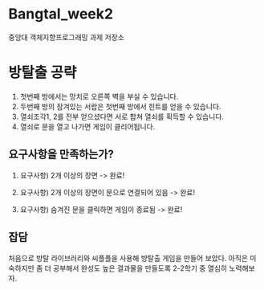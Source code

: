 # Bangtal_week2
중앙대 객체지향프로그래밍 과제 저장소

# 방탈출 공략
1. 첫번째 방에서는 망치로 오른쪽 벽을 부실 수 있습니다.
2. 두번째 방의 잠겨있는 서랍은 첫번째 방에서 힌트를 얻을 수 있습니다.
3. 열쇠조각1, 2를 전부 얻으셨다면 서로 합쳐 열쇠를 획득할 수 있습니다.
4. 열쇠로 문을 열고 나가면 게임이 클리어됩니다.

## 요구사항을 만족하는가?
1. 요구사항) 2개 이상의 장면 -> 완료!

2. 요구사항) 2개 이상의 장면이 문으로 연결되어 있음 -> 완료!

3. 요구사항) 숨겨진 문을 클릭하면 게임이 종료됨 -> 완료!

## 잡담
처음으로 방탈 라이브러리와 씨플플을 사용해 방탈출 게임을 만들어 보았다.
아직은 미숙하지만 좀 더 공부해서 완성도 높은 결과물을 만들도록 2-2학기 중 열심히 노력해보자.


